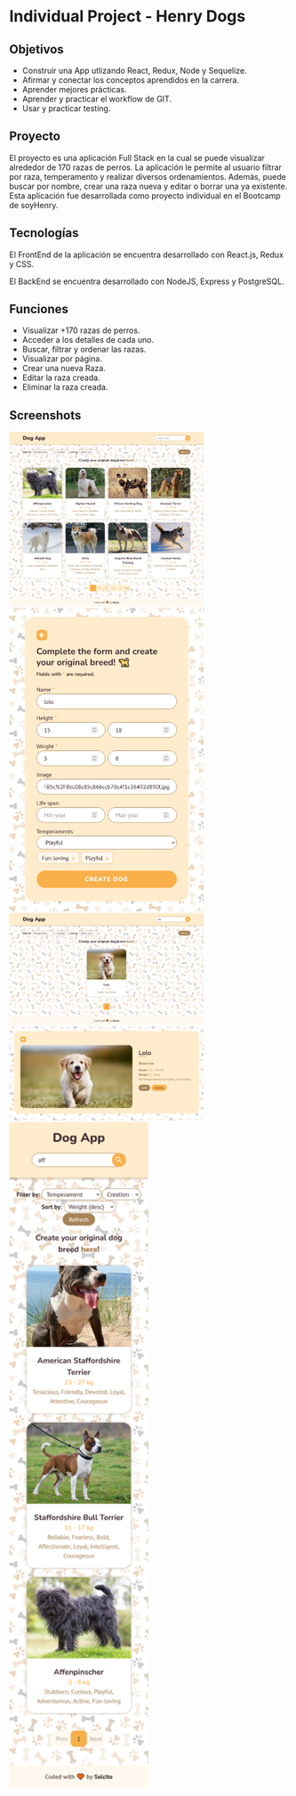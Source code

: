 # Individual Project - Henry Dogs

## Objetivos
- Construir una App utlizando React, Redux, Node y Sequelize.
- Afirmar y conectar los conceptos aprendidos en la carrera.
- Aprender mejores prácticas.
- Aprender y practicar el workflow de GIT.
- Usar y practicar testing.

## Proyecto
El proyecto es una aplicación Full Stack en la cual se puede visualizar alrededor de 170 razas de perros. La aplicación le permite al usuario filtrar por raza, temperamento y realizar diversos ordenamientos. Además, puede buscar por nombre, crear una raza nueva y editar o borrar una ya existente.
Esta aplicación fue desarrollada como proyecto individual en el Bootcamp de soyHenry.

## Tecnologías
El FrontEnd de la aplicación se encuentra desarrollado con React.js, Redux y CSS.

El BackEnd se encuentra desarrollado con NodeJS, Express y PostgreSQL.

## Funciones
- Visualizar +170 razas de perros.
- Acceder a los detalles de cada uno.
- Buscar, filtrar y ordenar las razas.
- Visualizar por página.
- Crear una nueva Raza.
- Editar la raza creada.
- Eliminar la raza creada.

## Screenshots
<img width="350" src="./screenshots/ss-home-desktop.png" />

<img width="350" src="./screenshots/ss-form.png" />

<img width="350" src="./screenshots/ss-search.png" />

<img width="350" src="./screenshots/ss-detail.png" />

<img width="250" src="./screenshots/ss-home-mobile.png" />

<!-- ![](./screenshots/ss-detail.png)
![](./screenshots/ss-form.png)
![](./screenshots/ss-home-desktop.png)
![](./screenshots/ss-home-mobile.png)
![](./screenshots/ss-search.png) -->
